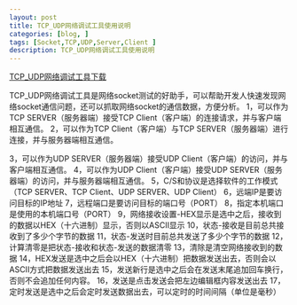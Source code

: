 ```yaml
---
layout: post
title: TCP_UDP网络调试工具使用说明 
categories: [blog, ]
tags: [Socket,TCP,UDP,Server,Client ]
description: TCP_UDP网络调试工具使用说明
---
```


<a href="https://sourceforge.net/projects/softroom/files/release/TCP_UDP_debug_tool/1.0.0.1/TCP_UDP_DEBUG_TOOL.exe/download">TCP_UDP网络调试工具下载</a> 


TCP_UDP网络调试工具是网络socket测试的好助手，可以帮助开发人快速发现网络socket通信问题，还可以抓取网络socket的通信数据，方便分析。
1，可以作为TCP SERVER（服务器端）接受TCP Client（客户端）的连接请求，并与客户端相互通信。
2，可以作为TCP Client（客户端）与TCP SERVER（服务器端）进行连接，并与服务器端相互通信。

3，可以作为UDP SERVER（服务器端）接受UDP Client（客户端）的访问，并与客户端相互通信。
4，可以作为UDP Client（客户端）接受UDP SERVER（服务器端）的访问，并与服务器端相互通信。
5，C/S和协议是选择软件的工作模式（TCP SERVER、TCP Client、UDP SERVER、UDP Client）
6，远端IP是要访问目标的IP地址
7，远程端口是要访问目标的端口号（PORT）
8，指定本机端口是使用的本机端口号（PORT）
9，网络接收设置-HEX显示是选中之后，接收到的数据以HEX（十六进制）显示，否则以ASCII显示
10，状态-接收是目前总共接收到了多少个字节的数据
11，状态-发送时目前总共发送了多少个字节的数据
12，计算清零是把状态-接收和状态-发送的数据清零
13，清除是清空网络接收到的数据
14，HEX发送是选中之后会以HEX（十六进制）把数据发送出去，否则会以ASCII方式把数据发送出去
15，发送新行是选中之后会在发送末尾追加回车换行，否则不会追加任何内容。
16，发送是点击发送会把左边编辑框内容发送出去
17，定时发送是选中之后会定时发送数据出去，可以定时的时间间隔（单位是毫秒）

